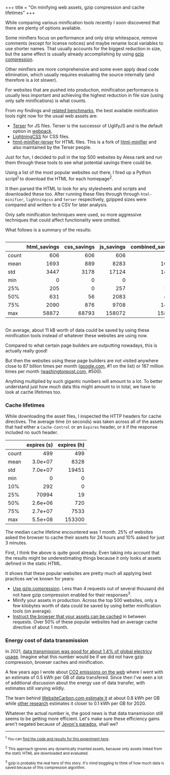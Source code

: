 +++
title = "On minifying web assets, gzip compression and cache lifetimes"
+++

While comparing various minification tools recently I soon discovered that there are plenty of options available. 

Some minifiers focus on performance and only strip whitespace, remove comments (except for license notices) and maybe rename local variables to use shorter names. That usually accounts for the biggest reduction in size, but the same effect is usually already accomplishing by using [gzip compression](https://en.wikipedia.org/wiki/Gzip).

Other minifiers are more comprehensive and some even apply dead code elimination, which usually requires evaluating the source internally (and therefore is a lot slower).

For websites that are pushed into production, minification performance is usually less important and achieving the highest reduction in file size (using only safe minifications) is what counts.

From  my findings and [related benchmarks](https://github.com/privatenumber/minification-benchmarks), the best available minification tools right now for the usual web assets are:

- [Terser](https://github.com/terser/terser) for JS files. Terser is the successor of UglifyJS and is the default option in [webpack](https://webpack.js.org/guides/production/#minification).
- [LightningCSS](https://lightningcss.dev/) for CSS files. 
- [html-minifier-terser](https://github.com/terser/html-minifier-terser) for HTML files. This is a fork of [html-minifier](https://github.com/kangax/html-minifier) and also maintained by the Terser people.

Just for fun, I decided to pull in the top 500 websites by Alexa rank and run them through these tools to see what potential savings there could be. 

Using a list of the most popular websites out there, I fired up a Python script<sup><a href="#1">1</a></sup> to download the HTML for each homepage<sup>2</sup>. 

It then parsed the HTML to look for any stylesheets and scripts and downloaded these too. After running these files through through `html-minifier`, `lightningcss` and `terser` respectively, gzipped sizes were compared and written to a CSV for later analysis.

Only safe minification techniques were used, so more aggressive techniques that could affect functionality were omitted.

What follows is a summary of the results: 

<div style="overflow-x: scroll;">

|       |   html_savings |   css_savings |   js_savings |   combined_savings |
|:------|---------------:|--------------:|-------------:|-------------------:|
| count |         606    |       606     |        606   |              606   |
| mean  |        1693 |       889 |       8283 |            10864 |
| std   |        3447 |      3178  |      17124 |            18285 |
| min   |           0    |         0     |          0   |                0   |
| 25%   |         205    |         0     |        257 |             1232   |
| 50%   |         631    |        56   |       2083   |             4648 |
| 75%   |        2090 |       876     |       9708   |            14081 |
| max   |       58872    |     68793     |     158072   |           158345   |

</div>

On average, about 11 kB worth of data could be saved by using these minification tools instead of whatever these websites are using now.

Compared to what certain page builders are outputting nowadays, this is actually really good!

But then the websites using these page builders are not visited anywhere close to 87 billion times per month ([google.com](https://google.com), #1 on the list) or 187 million times per month ([washingtonpost.com](https://washingtonpost.com), #500). 

Anything multiplied by such gigantic numbers will amount to a lot. To better understand just how much data this might amount to in total, we have to look at cache lifetimes too.

### Cache lifetimes

While downloading the asset files, I inspected the HTTP headers for cache directives. The average time (in seconds) was taken across all of the assets that had either a `Cache-Control` or an `Expires` header, or `0` if the response included no such header.

|       |     expires (s) |   expires (h)   |
|:------|----------------:|----------------:|
| count |   499           |          499    |
| mean  |     3.0e+07 |         8328 |
| std   |     7.0e+07 |        19451  |
| min   |     0           |            0    |
| 10%   |   292           |            0    |
| 25%   | 70994           |           19  |
| 50%   |     2.6e+06   |          720    |
| 75%   |     2.7e+07 |         7533    |
| max   |     5.5e+08  |       153300    |

The median cache lifetime encountered was 1 month. 25% of websites asked the browser to cache their assets for 24 hours and 10% asked for just 3 minutes.

First, I think the above is quite good already. Even taking into account that the results might be underestimating things because it only looks at assets defined in the static HTML.

It shows that these popular websites are pretty much all applying best practices we've known for years: 

- [Use gzip compression](https://docs.nginx.com/nginx/admin-guide/web-server/compression/). Less than 4 requests out of several thousand did not have gzip compression enabled for their responses<sup>3</sup>.
- Minify your assets in production. Across the top 500 websites, only a few kilobytes worth of data could be saved by using better minification tools (on average).
- [Instruct the browser that your assets can be cached](https://developer.mozilla.org/en-US/docs/Web/HTTP/Headers/Cache-Control) in between requests. Over 50% of these popular websites had an average cache directive of about 1 month.


### Energy cost of data transmission 

In 2021, [data transmission was good for about 1.4% of global electricy usage](https://www.iea.org/reports/data-centres-and-data-transmission-networks). Imagine what this number would be if we did not have gzip compression, browser caches and minification.

A few years ago I wrote about [CO2 emissions on the web](@/blog/2020/2020-02-04-website-carbon-emissions.md) where I went with an estimate of 0.5 kWh per GB of data transfered. Since then I've seen a lot of additional discussion about the energy use of data transfer, with estimates still varying wildly.

The team behind [WebsiteCarbon.com estimate it](https://sustainablewebdesign.org/calculating-digital-emissions/) at about 0.8 kWh per GB while [other research](https://www.researchgate.net/figure/Trends-for-ICT-electric-power-overall-2030_fig5_342643762) estimates it closer to 0.1 kWh per GB for 2020. 

Whatever the actual number is, the good news is that data transmission still seems to be getting more efficient. Let's make sure these efficiency gains aren't negated because of [Jevon's paradox](https://en.wikipedia.org/wiki/Jevons_paradox), shall we?


---

<small id="1"><sup>1</sup> You can [find the code and results for this experiment here](https://github.com/dannyvankooten/www.dvk.co/tree/master/code/minify-top-500-websites).</small>

<small><sup>2</sup> This approach ignores any dynamically inserted assets, because only assets linked from the static HTML are downloaded and evaluated. </small>

<small><sup>3</sup> gzip is probably the real hero of this story. It's mind boggling to think of how much data is saved because of this compression algorithm.</small>
